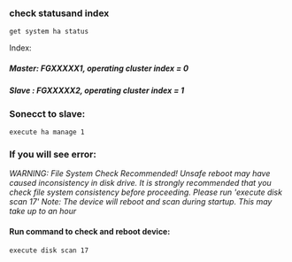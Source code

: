 ### check statusand index
```
get system ha status
```
Index:
##### Master: FGXXXXX1, operating cluster index = 0
##### Slave : FGXXXXX2, operating cluster index = 1
  
### Sonecct to slave:
```
execute ha manage 1
```
### If you will see error:
  _WARNING: File System Check Recommended! Unsafe reboot may have caused inconsistency in disk drive.
  It is strongly recommended that you check file system consistency before proceeding.
  Please run 'execute disk scan 17'
  Note: The device will reboot and scan during startup. This may take up to an hour_

#### Run command to check and reboot device:
```
execute disk scan 17
```
